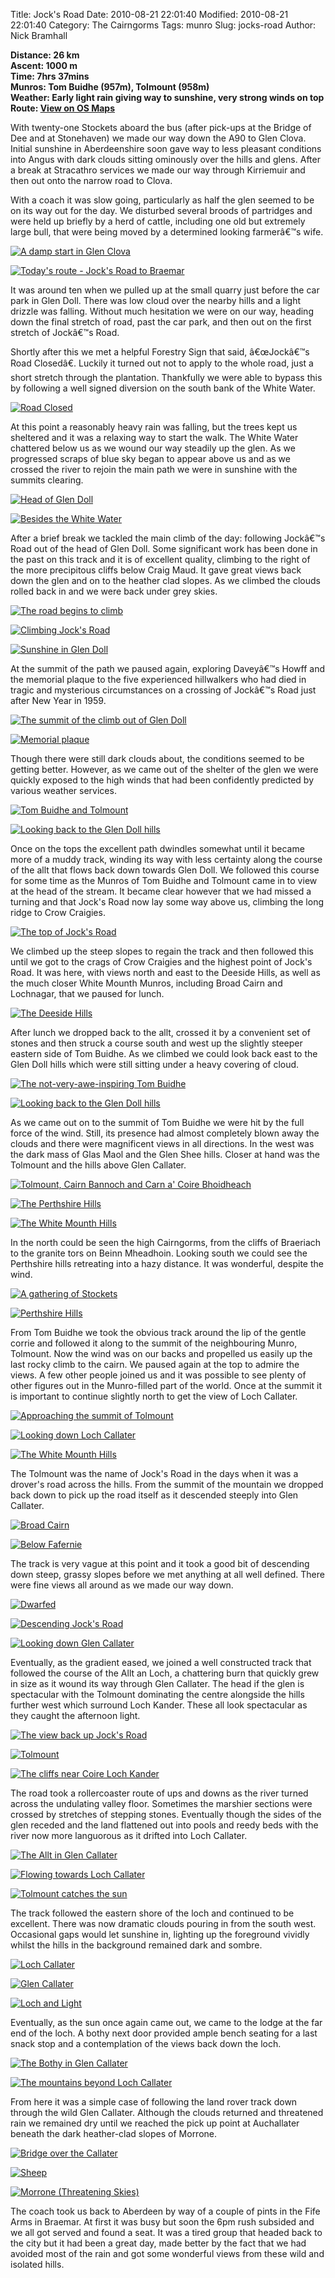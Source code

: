 Title: Jock's Road
Date: 2010-08-21 22:01:40
Modified: 2010-08-21 22:01:40
Category: The Cairngorms
Tags: munro
Slug: jocks-road
Author: Nick Bramhall

**Distance: 26 km  
Ascent: 1000 m  
Time: 7hrs 37mins  
Munros: Tom Buidhe (957m), Tolmount (958m)  
Weather: Early light rain giving way to sunshine, very strong winds on top  
Route: [View on OS Maps](https://www.invertedworld.co.uk/hillwalking/hillwalk/338)**



With twenty-one Stockets aboard the bus (after pick-ups at the Bridge of Dee and at Stonehaven) we made our way down the A90 to Glen Clova. Initial sunshine in Aberdeenshire soon gave way to less pleasant conditions into Angus with dark clouds sitting ominously over the hills and glens. After a break at Stracathro services we made our way through Kirriemuir and then out onto the narrow road to Clova. 

<!--more-->

With a coach it was slow going, particularly as half the glen seemed to be on its way out for the day. We disturbed several broods of partridges and were held up briefly by a herd of cattle, including one old but extremely large bull, that were being moved by a determined looking farmerâ€™s wife.



[![A damp start in Glen Clova](https://live.staticflickr.com/4122/4915314579_b22b1a7112_b.jpg "A damp start in Glen Clova")](https://www.flickr.com/photos/black_friction/4915314579/)



[![Today's route - Jock's Road to Braemar](https://live.staticflickr.com/4096/4915316771_ffc560a6f0_b.jpg "Today's route - Jock's Road to Braemar")](https://www.flickr.com/photos/black_friction/4915316771/)



It was around ten when we pulled up at the small quarry just before the car park in Glen Doll. There was low cloud over the nearby hills and a light drizzle was falling. Without much hesitation we were on our way, heading down the final stretch of road, past the car park, and then out on the first stretch of Jockâ€™s Road. 



Shortly after this we met a helpful Forestry Sign that said, â€œJockâ€™s Road Closedâ€. Luckily it turned out not to apply to the whole road, just a short stretch through the plantation. Thankfully we were able to bypass this by following a well signed diversion on the south bank of the White Water.



[![Road Closed](https://live.staticflickr.com/4138/4916301545_f71171ecf5_b.jpg "Road Closed")](https://www.flickr.com/photos/black_friction/4916301545/)



At this point a reasonably heavy rain was falling, but the trees kept us sheltered and it was a relaxing way to start the walk. The White Water chattered below us as we wound our way steadily up the glen. As we progressed scraps of blue sky began to appear above us and as we crossed the river to rejoin the main path we were in sunshine with the summits clearing.



[![Head of Glen Doll](https://live.staticflickr.com/4099/4916915596_f6dbe47ae6_b.jpg "Head of Glen Doll")](https://www.flickr.com/photos/black_friction/4916915596/)



[![Besides the White Water](https://live.staticflickr.com/4077/4916319383_265d5fee74_b.jpg "Besides the White Water")](https://www.flickr.com/photos/black_friction/4916319383/)



After a brief break we tackled the main climb of the day: following Jockâ€™s Road out of the head of Glen Doll. Some significant work has been done in the past on this track and it is of excellent quality, climbing to the right of the more precipitous cliffs below Craig Maud. It gave great views back down the glen and on to the heather clad slopes. As we climbed the clouds rolled back in and we were back under grey skies.



[![The road begins to climb](https://live.staticflickr.com/4080/4916335507_1e753350e1_b.jpg "The road begins to climb")](https://www.flickr.com/photos/black_friction/4916335507/)



[![Climbing Jock's Road](https://live.staticflickr.com/4096/4916968458_0ff7e2f366_b.jpg "Climbing Jock's Road")](https://www.flickr.com/photos/black_friction/4916968458/)



[![Sunshine in Glen Doll](https://live.staticflickr.com/4134/4916954444_e5a1acf7c8_b.jpg "Sunshine in Glen Doll")](https://www.flickr.com/photos/black_friction/4916954444/)



At the summit of the path we paused again, exploring Daveyâ€™s Howff and the memorial plaque to the five experienced hillwalkers who had died in tragic and mysterious circumstances on a crossing of Jockâ€™s Road just after New Year in 1959.



[![The summit of the climb out of Glen Doll](https://live.staticflickr.com/4077/4916382089_78e879c1a9_b.jpg "The summit of the climb out of Glen Doll")](https://www.flickr.com/photos/black_friction/4916382089/)



[![Memorial plaque](https://live.staticflickr.com/4140/4916388147_8249b8a1d7_b.jpg "Memorial plaque")](https://www.flickr.com/photos/black_friction/4916388147/)



Though there were still dark clouds about, the conditions seemed to be getting better. However, as we came out of the shelter of the glen we were quickly exposed to the high winds that had been confidently predicted by various weather services.



[![Tom Buidhe and Tolmount](https://live.staticflickr.com/4082/4916428985_bf710486f0_b.jpg "Tom Buidhe and Tolmount")](https://www.flickr.com/photos/black_friction/4916428985/)



[![Looking back to the Glen Doll hills](https://live.staticflickr.com/4135/4916452271_76b35b0e20_b.jpg "Looking back to the Glen Doll hills")](https://www.flickr.com/photos/black_friction/4916452271/)



Once on the tops the excellent path dwindles somewhat until it became more of a muddy track, winding its way with less certainty along the course of the allt that flows back down towards Glen Doll. We followed this course for some time as the Munros of Tom Buidhe and Tolmount came in to view at the head of the stream. It became clear however that we had missed a turning and that Jock's Road now lay some way above us, climbing the long ridge to Crow Craigies.



[![The top of Jock's Road](https://live.staticflickr.com/4136/4916439995_1c191f85f6_b.jpg "The top of Jock's Road")](https://www.flickr.com/photos/black_friction/4916439995/)



We climbed up the steep slopes to regain the track and then followed this until we got to the crags of Crow Craigies and the highest point of Jock's Road. It was here, with views north and east to the Deeside Hills, as well as the much closer White Mounth Munros, including Broad Cairn and Lochnagar, that we paused for lunch.



[![The Deeside Hills](https://live.staticflickr.com/4093/4916444061_477062a5da_b.jpg "The Deeside Hills")](https://www.flickr.com/photos/black_friction/4916444061/)



After lunch we dropped back to the allt, crossed it by a convenient set of stones and then struck a course south and west up the slightly steeper eastern side of Tom Buidhe. As we climbed we could look back east to the Glen Doll hills which were still sitting under a heavy covering of cloud.



[![The not-very-awe-inspiring Tom Buidhe](https://live.staticflickr.com/4121/4917077876_58b841b298_b.jpg "The not-very-awe-inspiring Tom Buidhe")](https://www.flickr.com/photos/black_friction/4917077876/)



[![Looking back to the Glen Doll hills](https://live.staticflickr.com/4135/4916452271_76b35b0e20_b.jpg "Looking back to the Glen Doll hills")](https://www.flickr.com/photos/black_friction/4916452271/)



As we came out on to the summit of Tom Buidhe we were hit by the full force of the wind. Still, its presence had almost completely blown away the clouds and there were magnificent views in all directions. In the west was the dark mass of Glas Maol and the Glen Shee hills. Closer at hand was the Tolmount and the hills above Glen Callater.



[![Tolmount, Cairn Bannoch and Carn a' Coire Bhoidheach](https://live.staticflickr.com/4138/4917085856_5c541641b1_b.jpg "Tolmount, Cairn Bannoch and Carn a' Coire Bhoidheach")](https://www.flickr.com/photos/black_friction/4917085856/)



[![The Perthshire Hills](https://live.staticflickr.com/4079/4916491589_a2ae580e22_b.jpg "The Perthshire Hills")](https://www.flickr.com/photos/black_friction/4916491589/)



[![The White Mounth Hills](https://live.staticflickr.com/4099/4917101442_3f6939b217_b.jpg "The White Mounth Hills")](https://www.flickr.com/photos/black_friction/4917101442/)



In the north could be seen the high Cairngorms, from the cliffs of Braeriach to the granite tors on Beinn Mheadhoin. Looking south we could see the Perthshire hills retreating into a hazy distance. It was wonderful, despite the wind.



[![A gathering of Stockets](https://live.staticflickr.com/4101/4917117578_4c29db4470_b.jpg "A gathering of Stockets")](https://www.flickr.com/photos/black_friction/4917117578/)



[![Perthshire Hills](https://live.staticflickr.com/4094/4917120536_5312fe3b70_b.jpg "Perthshire Hills")](https://www.flickr.com/photos/black_friction/4917120536/)



From Tom Buidhe we took the obvious track around the lip of the gentle corrie and followed it along to the summit of the neighbouring Munro, Tolmount. Now the wind was on our backs and propelled us easily up the last rocky climb to the cairn. We paused again at the top to admire the views. A few other people joined us and it was possible to see plenty of other figures out in the Munro-filled part of the world. Once at the summit it is important to continue slightly north to get the view of Loch Callater.



[![Approaching the summit of Tolmount](https://live.staticflickr.com/4102/4917139338_7400b1239d_b.jpg "Approaching the summit of Tolmount")](https://www.flickr.com/photos/black_friction/4917139338/)



[![Looking down Loch Callater](https://live.staticflickr.com/4121/4916568349_e3c7d3939a_b.jpg "Looking down Loch Callater")](https://www.flickr.com/photos/black_friction/4916568349/)



[![The White Mounth Hills](https://live.staticflickr.com/4120/4916564495_e3a58e9d41_b.jpg "The White Mounth Hills")](https://www.flickr.com/photos/black_friction/4916564495/)



The Tolmount was the name of Jock's Road in the days when it was a drover's road across the hills. From the summit of the mountain we dropped back down to pick up the road itself as it descended steeply into Glen Callater.



[![Broad Cairn](https://live.staticflickr.com/4121/4916579029_b07dbbdf5e_b.jpg "Broad Cairn")](https://www.flickr.com/photos/black_friction/4916579029/)



[![Below Fafernie](https://live.staticflickr.com/4080/4916983317_c59eef5ef3_b.jpg "Below Fafernie")](https://www.flickr.com/photos/black_friction/4916983317/)



The track is very vague at this point and it took a good bit of descending down steep, grassy slopes before we met anything at all well defined. There were fine views all around as we made our way down.



[![Dwarfed](https://live.staticflickr.com/4078/4917598520_74ef15058b_b.jpg "Dwarfed")](https://www.flickr.com/photos/black_friction/4917598520/)



[![Descending Jock's Road](https://live.staticflickr.com/4134/4917003159_298090280e_b.jpg "Descending Jock's Road")](https://www.flickr.com/photos/black_friction/4917003159/)



[![Looking down Glen Callater](https://live.staticflickr.com/4143/4917611538_c8586a2990_b.jpg "Looking down Glen Callater")](https://www.flickr.com/photos/black_friction/4917611538/)



Eventually, as the gradient eased, we joined a well constructed track that followed the course of the Allt an Loch, a chattering burn that quickly grew in size as it wound its way through Glen Callater. The head if the glen is spectacular with the Tolmount dominating the centre alongside the hills further west which surround Loch Kander. These all look spectacular as they caught the afternoon light.



[![The view back up Jock's Road](https://live.staticflickr.com/4078/4917114359_e617357253_b.jpg "The view back up Jock's Road")](https://www.flickr.com/photos/black_friction/4917114359/)



[![Tolmount](https://live.staticflickr.com/4102/4917054667_30ee7848f0_b.jpg "Tolmount")](https://www.flickr.com/photos/black_friction/4917054667/)



[![The cliffs near Coire Loch Kander](https://live.staticflickr.com/4074/4917749572_a694bbf25d_b.jpg "The cliffs near Coire Loch Kander")](https://www.flickr.com/photos/black_friction/4917749572/)



The road took a rollercoaster route of ups and downs as the river turned across the undulating valley floor. Sometimes the marshier sections were crossed by stretches of stepping stones. Eventually though the sides of the glen receded and the land flattened out into pools and reedy beds with the river now more languorous as it drifted into Loch Callater.



[![The Allt in Glen Callater](https://live.staticflickr.com/4123/4917756964_341f67505f_b.jpg "The Allt in Glen Callater")](https://www.flickr.com/photos/black_friction/4917756964/)



[![Flowing towards Loch Callater](https://live.staticflickr.com/4121/4917796554_c0f1900d3b_b.jpg "Flowing towards Loch Callater")](https://www.flickr.com/photos/black_friction/4917796554/)



[![Tolmount catches the sun](https://live.staticflickr.com/4137/4917761402_b99d2ab2c5_b.jpg "Tolmount catches the sun")](https://www.flickr.com/photos/black_friction/4917761402/)



The track followed the eastern shore of the loch and continued to be excellent. There was now dramatic clouds pouring in from the south west. Occasional gaps would let sunshine in, lighting up the foreground vividly whilst the hills in the background remained dark and sombre.



[![Loch Callater](https://live.staticflickr.com/4117/4917209615_caa36d50b0_b.jpg "Loch Callater")](https://www.flickr.com/photos/black_friction/4917209615/)



[![Glen Callater](https://live.staticflickr.com/4096/4917215831_2697dec77e_b.jpg "Glen Callater")](https://www.flickr.com/photos/black_friction/4917215831/)



[![Loch and Light](https://live.staticflickr.com/4114/4915293449_c3984997e8_b.jpg "Loch and Light")](https://www.flickr.com/photos/black_friction/4915293449/)



Eventually, as the sun once again came out, we came to the lodge at the far end of the loch. A bothy next door provided ample bench seating for a last snack stop and a contemplation of the views back down the loch.



[![The Bothy in Glen Callater](https://live.staticflickr.com/4140/4917246347_6b3b149dd4_b.jpg "The Bothy in Glen Callater")](https://www.flickr.com/photos/black_friction/4917246347/)



[![The mountains beyond Loch Callater](https://live.staticflickr.com/4097/4917236873_a73e55bd68_b.jpg "The mountains beyond Loch Callater")](https://www.flickr.com/photos/black_friction/4917236873/)



From here it was a simple case of following the land rover track down through the wild Glen Callater. Although the clouds returned and threatened rain we remained dry until we reached the pick up point at Auchallater beneath the dark heather-clad slopes of Morrone.



[![Bridge over the Callater](https://live.staticflickr.com/4078/4917850348_f96fab08c0_b.jpg "Bridge over the Callater")](https://www.flickr.com/photos/black_friction/4917850348/)



[![Sheep](https://live.staticflickr.com/4099/4917259477_515e9072c6_b.jpg "Sheep")](https://www.flickr.com/photos/black_friction/4917259477/)



[![Morrone (Threatening Skies)](https://live.staticflickr.com/4097/4917263435_b675bb397f_b.jpg "Morrone (Threatening Skies)")](https://www.flickr.com/photos/black_friction/4917263435/)



The coach took us back to Aberdeen by way of a couple of pints in the Fife Arms in Braemar. At first it was busy but soon the 6pm rush subsided and we all got served and found a seat. It was a tired group that headed back to the city but it had been a great day, made better by the fact that we had avoided most of the rain and got some wonderful views from these wild and isolated hills.

